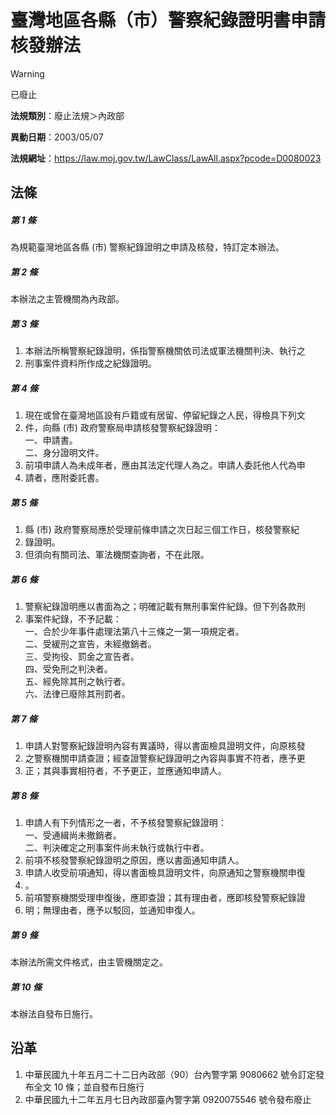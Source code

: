 # 臺灣地區各縣（市）警察紀錄證明書申請核發辦法


> [!WARNING]
> 已廢止


**法規類別**：廢止法規＞內政部

**異動日期**：2003/05/07  

**法規網址**：https://law.moj.gov.tw/LawClass/LawAll.aspx?pcode=D0080023



## 法條
##### 第 1 條
為規範臺灣地區各縣 (市) 警察紀錄證明之申請及核發，特訂定本辦法。

##### 第 2 條
本辦法之主管機關為內政部。

##### 第 3 條
1. 本辦法所稱警察紀錄證明，係指警察機關依司法或軍法機關判決、執行之
1. 刑事案件資料所作成之紀錄證明。

##### 第 4 條
1. 現在或曾在臺灣地區設有戶籍或有居留、停留紀錄之人民，得檢具下列文
1. 件，向縣 (市) 政府警察局申請核發警察紀錄證明：  
一、申請書。  
二、身分證明文件。
1. 前項申請人為未成年者，應由其法定代理人為之。申請人委託他人代為申
1. 請者，應附委託書。

##### 第 5 條
1. 縣 (市) 政府警察局應於受理前條申請之次日起三個工作日，核發警察紀
1. 錄證明。
1. 但須向有關司法、軍法機關查詢者，不在此限。

##### 第 6 條
1. 警察紀錄證明應以書面為之；明確記載有無刑事案件紀錄。但下列各款刑
1. 事案件紀錄，不予記載：  
一、合於少年事件處理法第八十三條之一第一項規定者。  
二、受緩刑之宣告，未經撤銷者。  
三、受拘役、罰金之宣告者。  
四、受免刑之判決者。  
五、經免除其刑之執行者。  
六、法律已廢除其刑罰者。

##### 第 7 條
1. 申請人對警察紀錄證明內容有異議時，得以書面檢具證明文件，向原核發
1. 之警察機關申請查證；經查證警察紀錄證明之內容與事實不符者，應予更
1. 正；其與事實相符者，不予更正，並應通知申請人。

##### 第 8 條
1. 申請人有下列情形之一者，不予核發警察紀錄證明：  
一、受通緝尚未撤銷者。  
二、判決確定之刑事案件尚未執行或執行中者。
1. 前項不核發警察紀錄證明之原因，應以書面通知申請人。
1. 申請人收受前項通知，得以書面檢具證明文件，向原通知之警察機關申復
1. 。
1. 前項警察機關受理申復後，應即查證；其有理由者，應即核發警察紀錄證
1. 明；無理由者，應予以駁回，並通知申復人。

##### 第 9 條
本辦法所需文件格式，由主管機關定之。

##### 第 10 條
本辦法自發布日施行。

## 沿革
1. 中華民國九十年五月二十二日內政部（90）台內警字第 9080662  號令訂定發布全文 10 條；並自發布日施行
1. 中華民國九十二年五月七日內政部臺內警字第 0920075546 號令發布廢止
